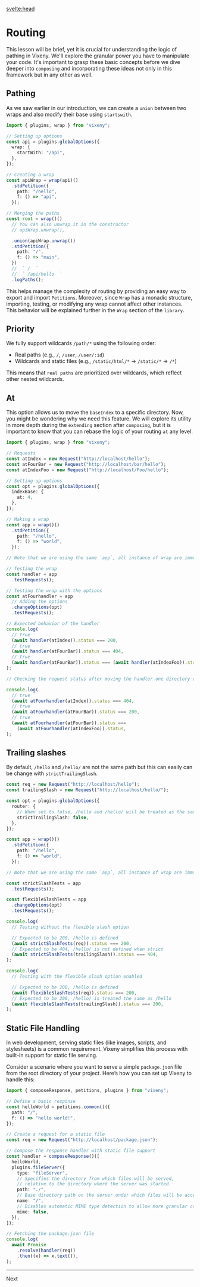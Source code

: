 <script>
    import Tabs from "$lib/components/Tabs.md"
    import Bash from "$lib/components/SmallComponents/Bash.md"
    import example0 from "$lib/examples/intro_core_0.md"
    import FancyLink from '$lib/components/FancyLink.svelte';

    const tab0 = [
        {title: "main.ts", component: example0, details: {runtime: "main"}},
        {title: "setup.ts", component: example0, details: {runtime: "setup"}}
    ]

</script>

<svelte:head>

<title>Routing - Vixeny</title>
<meta name="description" content="Putting things together" />
</svelte:head>

# Routing

This lesson will be brief, yet it is crucial for understanding the logic of
pathing in Vixeny. We'll explore the granular power you have to manipulate your
code. It's important to grasp these basic concepts before we dive deeper into
`composing` and incorporating these ideas not only in this framework but in any
other as well.

## Pathing

As we saw earlier in our introduction, we can create a `union` between two wraps
and also modify their base using `startswith`.

```ts
import { plugins, wrap } from "vixeny";

// Setting up options
const api = plugins.globalOptions({
  wrap: {
    startWith: "/api",
  },
});

// Creating a wrap
const apiWrap = wrap(api)()
  .stdPetition({
    path: "/hello",
    f: () => "api",
  });

// Merging the paths
const root = wrap()()
  // You can also unwrap it in the constructor
  // apiWrap.unwrap(),

  .union(apiWrap.unwrap())
  .stdPetition({
    path: "/",
    f: () => "main",
  })
  //  ` /  `
  //  ` /api/hello  `
  .logPaths();
```

This helps manage the complexity of routing by providing an easy way to export
and import `Petitions`. Moreover, since `Wrap` has a monadic structure,
importing, testing, or modifying any wrap cannot affect other instances. This
behavior will be explained further in the `Wrap` section of the `library`.

## Priority

We fully support wildcards `/path/*` using the following order:

- Real paths (e.g., `/`, `/user`, `/user/:id`)
- Wildcards and static files (e.g., `/static/html/*` -> `/static/*` -> `/*`)

This means that `real paths` are prioritized over wildcards, which reflect other
nested wildcards.

## At

This option allows us to move the `baseIndex` to a specific directory. Now, you
might be wondering why we need this feature. We will explore its utility in more
depth during the `extending` section after `composing`, but it is important to
know that you can rebase the logic of your routing `at` any level.

```ts
import { plugins, wrap } from "vixeny";

// Requests
const atIndex = new Request("http://localhost/hello");
const atFourBar = new Request("http://localhost/bar/hello");
const atIndexFoo = new Request("http://localhost/Foo/hello");

// Setting up options
const opt = plugins.globalOptions({
  indexBase: {
    at: 4,
  },
});

// Making a wrap
const app = wrap()()
  .stdPetition({
    path: "/hello",
    f: () => "world",
  });

// Note that we are using the same `app`, all instance of wrap are immutable

// Testing the wrap
const handler = app
  .testRequests();

// Testing the wrap with the options
const atFourhandler = app
  // Adding the options
  .changeOptions(opt)
  .testRequests();

// Expected behavior of the handler
console.log(
  // true
  (await handler(atIndex)).status === 200,
  // true
  (await handler(atFourBar)).status === 404,
  // true
  (await handler(atFourBar)).status === (await handler(atIndexFoo)).status,
);

// Checking the request status after moving the handler one directory deeper

console.log(
  // true
  (await atFourhandler(atIndex)).status === 404,
  // true
  (await atFourhandler(atFourBar)).status === 200,
  // true
  (await atFourhandler(atFourBar)).status ===
    (await atFourhandler(atIndexFoo)).status,
);
```

## Trailing slashes

By default, `/hello` and `/hello/` are not the same path but this can easily can
be change with `strictTrailingSlash`.

```ts
const req = new Request("http://localhost/hello");
const trailingSlash = new Request("http://localhost/hello/");

const opt = plugins.globalOptions({
  router: {
    // When set to false, /hello and /hello/ will be treated as the same route
    strictTrailingSlash: false,
  },
});

const app = wrap()()
  .stdPetition({
    path: "/hello",
    f: () => "world",
  });

// Note that we are using the same `app`, all instance of wrap are immutable

const strictSlashTests = app
  .testRequests();

const flexibleSlashTests = app
  .changeOptions(opt)
  .testRequests();

console.log(
  // Testing without the flexible slash option

  // Expected to be 200, /hello is defined
  (await strictSlashTests(req)).status === 200,
  // Expected to be 404, /hello/ is not defined when strict
  (await strictSlashTests(trailingSlash)).status === 404,
);

console.log(
  // Testing with the flexible slash option enabled

  // Expected to be 200, /hello is defined
  (await flexibleSlashTests(req)).status === 200,
  // Expected to be 200, /hello/ is treated the same as /hello
  (await flexibleSlashTests(trailingSlash)).status === 200,
);
```

## Static File Handling

In web development, serving static files (like images, scripts, and stylesheets)
is a common requirement. Vixeny simplifies this process with built-in support
for static file serving.

Consider a scenario where you want to serve a simple `package.json` file from
the root directory of your project. Here’s how you can set up Vixeny to handle
this:

```ts
import { composeResponse, petitions, plugins } from "vixeny";

// Define a basic response
const helloWorld = petitions.common()({
  path: "/",
  f: () => "hello world!",
});

// Create a request for a static file
const req = new Request("http://localhost/package.json");

// Compose the response handler with static file support
const handler = composeResponse()([
  helloWorld,
  plugins.fileServer({
    type: "fileServer",
    // Specifies the directory from which files will be served,
    // relative to the directory where the server was started.
    path: "./",
    // Base directory path on the server under which files will be accessible
    name: "/",
    // Disables automatic MIME type detection to allow more granular control if required
    mime: false,
  }),
]);

// Fetching the package.json file
console.log(
  await Promise
    .resolve(handler(req))
    .then((x) => x.text()),
);
```

---

<FancyLink href="/framework/composing">Next</FancyLink>
